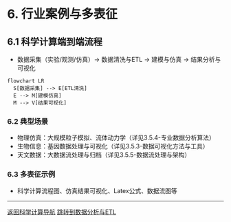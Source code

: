 # 6. 行业案例与多表征

## 6.1 科学计算端到端流程

- 数据采集（实验/观测/仿真）→ 数据清洗与ETL → 建模与仿真 → 结果分析与可视化

```mermaid
flowchart LR
  S[数据采集] --> E[ETL清洗]
  E --> M[建模仿真]
  M --> V[结果可视化]
```

### 6.2 典型场景

- 物理仿真：大规模粒子模拟、流体动力学（详见3.5.4-专业数据分析算法）
- 生物信息：基因数据处理与可视化（详见3.5.3-数据可视化方法与工具）
- 天文数据：大数据流处理与归档（详见3.5.5-数据流处理与架构）

### 6.3 多表征示例

- 科学计算流程图、仿真结果可视化、Latex公式、数据流图等

---

[返回科学计算导航](./README.md)
[跳转到数据分析与ETL](../../3-数据模型与算法/3.5-数据分析与ETL/README.md)
